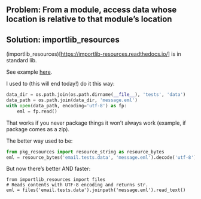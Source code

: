 ## Problem: From a module, access data whose location is relative to that module’s location

## Solution: importlib_resources

(importlib_resources)[https://importlib-resources.readthedocs.io/] is in standard lib.

See example [here](https://importlib-resources.readthedocs.io/en/latest/using.html#example).

I used to (this will end today!) do it this way:

```python
data_dir = os.path.join(os.path.dirname(__file__), 'tests', 'data')
data_path = os.path.join(data_dir, 'message.eml')
with open(data_path, encoding='utf-8') as fp:
    eml = fp.read()
```

That works if you never package things it won’t always work (example, if package comes as a zip).

The better way used to be:

```python
from pkg_resources import resource_string as resource_bytes
eml = resource_bytes('email.tests.data', 'message.eml').decode('utf-8')
```

But now there’s better AND faster:

```
from importlib_resources import files
# Reads contents with UTF-8 encoding and returns str.
eml = files('email.tests.data').joinpath('message.eml').read_text()
```
